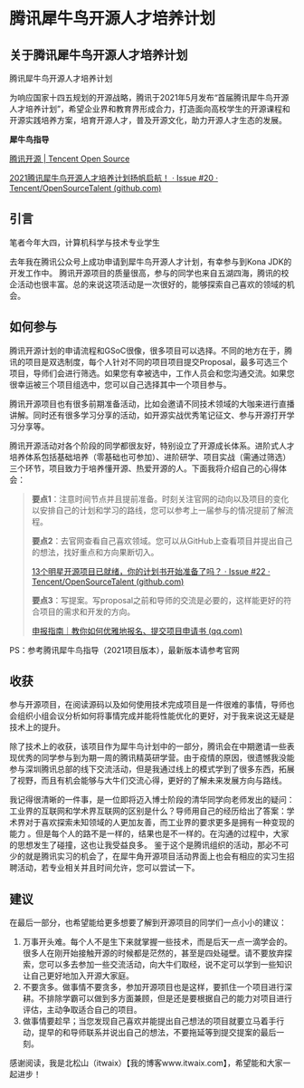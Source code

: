 # 腾讯犀牛鸟开源人才培养计划

## 关于腾讯犀牛鸟开源人才培养计划

腾讯犀牛鸟开源人才培养计划

为响应国家十四五规划的开源战略，腾讯于2021年5月发布“首届腾讯犀牛鸟开源人才培养计划”，希望企业界和教育界形成合力，打造面向高校学生的开源课程和开源实践培养方案，培育开源人才，普及开源文化，助力开源人才生态的发展。



**犀牛鸟指导**

[腾讯开源 | Tencent Open Source](https://opensource.tencent.com/summer-of-code)

[2021腾讯犀牛鸟开源人才培养计划扬帆启航！ · Issue #20 · Tencent/OpenSourceTalent (github.com)](https://github.com/Tencent/OpenSourceTalent/issues/20)



## 引言

笔者今年大四，计算机科学与技术专业学生

去年我在腾讯公众号上成功申请到犀牛鸟开源人才计划，有幸参与到Kona JDK的开发工作中。
腾讯开源项目的质量很高，参与的同学也来自五湖四海，腾讯的校企活动也很丰富。总的来说这项活动是一次很好的，能够探索自己喜欢的领域的机会。



## 如何参与

腾讯开源计划的申请流程和GSoC很像，很多项目可以选择。不同的地方在于，腾讯的项目是双选制度，每个人针对不同的项目项目提交Proposal，最多可选三个项目，导师们会进行筛选。如果您有幸被选中，工作人员会和您沟通交流。如果您很幸运被三个项目组选中，您可以自己选择其中一个项目参与。

腾讯开源项目也有很多前期准备活动，比如会邀请不同技术领域的大咖来进行直播讲解。同时还有很多学习分享的活动，如开源实战优秀笔记征文、参与开源打开学习分享等。



腾讯开源活动对各个阶段的同学都很友好，特别设立了开源成长体系。进阶式人才培养体系包括基础培养（零基础也可参加）、进阶研学、项目实战（需通过筛选）三个环节，项目致力于培养懂开源、热爱开源的人。下面我将介绍自己的心得体会：

> **要点1**：注意时间节点并且提前准备。时刻关注官网的动向以及项目的变化以安排自己的计划和学习的路线，您可以参考上一届参与的情况提前了解流程。
>
> **要点2**：去官网查看自己喜欢领域。您可以从GitHub上查看项目并提出自己的想法，找好重点和方向果断切入。
>
> [13个明星开源项目已就绪，你的计划书开始准备了吗？ · Issue #22 · Tencent/OpenSourceTalent (github.com)](https://github.com/Tencent/OpenSourceTalent/issues/22)
>
> **要点3**：写提案。写proposal之前和导师的交流是必要的，这样能更好的符合项目的需求和开发的方向。
>
> [申报指南｜教你如何优雅地报名、提交项目申请书 (qq.com)](https://mp.weixin.qq.com/s/RFUCJSLldXF2Nq_eExHrzg)



PS：参考腾讯犀牛鸟指导（2021项目版本），最新版本请参考官网



## 收获

参与开源项目，在阅读源码以及如何使用技术完成项目是一件很难的事情，导师也会组织小组会议分析如何将事情完成并能将性能优化的更好，对于我来说这无疑是技术上的提升。

除了技术上的收获，该项目作为犀牛鸟计划中的一部分，腾讯会在中期邀请一些表现优秀的同学参与到为期一周的腾讯精英研学营。由于疫情的原因，很遗憾我没能参与深圳腾讯总部的线下交流活动，但是我通过线上的模式学到了很多东西，拓展了视野，而且有机会能够与大牛们交流心得，更好的了解未来发展方向与路线。

我记得很清晰的一件事，是一位即将迈入博士阶段的清华同学向老师发出的疑问：工业界的互联网和学术界互联网的区别是什么？导师用自己的经历给出了答案：学术界对于喜欢探索未知领域的人更加友善，而工业界的要求更多是拥有一种变现的能力 。但是每个人的路不是一样的，结果也是不一样的。在沟通的过程中，大家的思想发生了碰撞，这也让我受益良多。
鉴于这个是腾讯组织的活动，那必不可少的就是腾讯实习的机会了，在犀牛角开源项目活动界面上也会有相应的实习生招聘活动，若专业相关并且时间允许，您可以尝试一下。



## 建议

在最后一部分，也希望能给更多想要了解到开源项目的同学们一点小小的建议：

1. 万事开头难。每个人不是生下来就掌握一些技术，而是后天一点一滴学会的。很多人在刚开始接触开源的时候都是茫然的，甚至是四处碰壁。请不要放弃探索，您可以多去参加一些交流活动，向大牛们取经，说不定可以学到一些知识让自己更好地加入开源大家庭。
2. 不要贪多。做事情不要贪多，参加开源项目也是这样，要抓住一个项目进行深耕。不排除学霸可以做到多方面兼顾，但是还是要根据自己的能力对项目进行评估，主动争取适合自己的项目。
3. 做事情要趁早；当您发现自己喜欢并能提出自己想法的项目就要立马着手行动，提早的和导师联系并说出自己的想法，不要拖延等到提交提案的最后一刻。

感谢阅读，我是北松山（itwaix）【我的博客www.itwaix.com】，希望能和大家一起进步！

